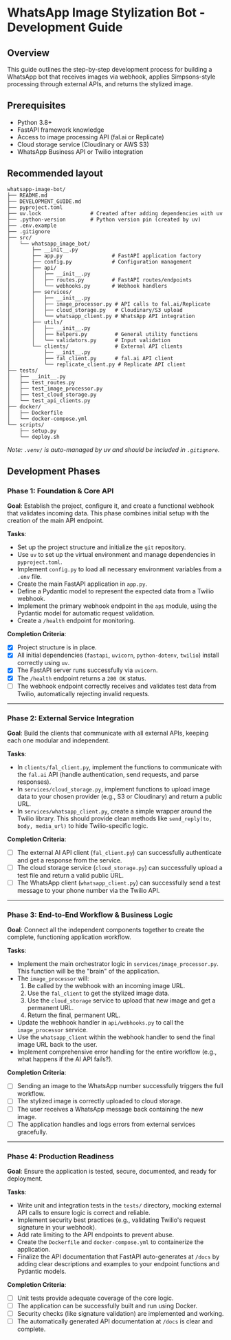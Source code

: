 # WhatsApp Image Stylization Bot - Development Guide

## Overview

This guide outlines the step-by-step development process for building a WhatsApp bot that receives images via webhook, applies Simpsons-style processing through external APIs, and returns the stylized image.

## Prerequisites

- Python 3.8+
- FastAPI framework knowledge
- Access to image processing API (fal.ai or Replicate)
- Cloud storage service (Cloudinary or AWS S3)
- WhatsApp Business API or Twilio integration

## Recommended layout

```text
whatsapp-image-bot/
├── README.md
├── DEVELOPMENT_GUIDE.md
├── pyproject.toml
├── uv.lock                # Created after adding dependencies with uv
├── .python-version        # Python version pin (created by uv)
├── .env.example
├── .gitignore
├── src/
│   └── whatsapp_image_bot/
│       ├── __init__.py
│       ├── app.py                # FastAPI application factory
│       ├── config.py             # Configuration management
│       ├── api/
│       │   ├── __init__.py
│       │   ├── routes.py         # FastAPI routes/endpoints
│       │   └── webhooks.py       # Webhook handlers
│       ├── services/
│       │   ├── __init__.py
│       │   ├── image_processor.py # API calls to fal.ai/Replicate
│       │   ├── cloud_storage.py   # Cloudinary/S3 upload
│       │   └── whatsapp_client.py # WhatsApp API integration
│       ├── utils/
│       │   ├── __init__.py
│       │   ├── helpers.py         # General utility functions
│       │   └── validators.py      # Input validation
│       └── clients/               # External API clients
│           ├── __init__.py
│           ├── fal_client.py      # fal.ai API client
│           └── replicate_client.py # Replicate API client
├── tests/
│   ├── __init__.py
│   ├── test_routes.py
│   ├── test_image_processor.py
│   ├── test_cloud_storage.py
│   └── test_api_clients.py
├── docker/
│   ├── Dockerfile
│   └── docker-compose.yml
└── scripts/
    ├── setup.py
    └── deploy.sh
```

_Note: `.venv/` is auto-managed by uv and should be included in `.gitignore`._

## Development Phases

### Phase 1: Foundation & Core API

**Goal**: Establish the project, configure it, and create a functional webhook that validates incoming data. This phase combines initial setup with the creation of the main API endpoint.

**Tasks**:

- Set up the project structure and initialize the `git` repository.
- Use `uv` to set up the virtual environment and manage dependencies in `pyproject.toml`.
- Implement `config.py` to load all necessary environment variables from a `.env` file.
- Create the main FastAPI application in `app.py`.
- Define a Pydantic model to represent the expected data from a Twilio webhook.
- Implement the primary webhook endpoint in the `api` module, using the Pydantic model for automatic request validation.
- Create a `/health` endpoint for monitoring.

**Completion Criteria**:

- [x] Project structure is in place.
- [x] All initial dependencies (`fastapi`, `uvicorn`, `python-dotenv`, `twilio`) install correctly using `uv`.
- [x] The FastAPI server runs successfully via `uvicorn`.
- [x] The `/health` endpoint returns a `200 OK` status.
- [ ] The webhook endpoint correctly receives and validates test data from Twilio, automatically rejecting invalid requests.

---

### Phase 2: External Service Integration

**Goal**: Build the clients that communicate with all external APIs, keeping each one modular and independent.

**Tasks**:

- In `clients/fal_client.py`, implement the functions to communicate with the `fal.ai` API (handle authentication, send requests, and parse responses).
- In `services/cloud_storage.py`, implement functions to upload image data to your chosen provider (e.g., S3 or Cloudinary) and return a public URL.
- In `services/whatsapp_client.py`, create a simple wrapper around the Twilio library. This should provide clean methods like `send_reply(to, body, media_url)` to hide Twilio-specific logic.

**Completion Criteria**:

- [ ] The external AI API client (`fal_client.py`) can successfully authenticate and get a response from the service.
- [ ] The cloud storage service (`cloud_storage.py`) can successfully upload a test file and return a valid public URL.
- [ ] The WhatsApp client (`whatsapp_client.py`) can successfully send a test message to your phone number via the Twilio API.

---

### Phase 3: End-to-End Workflow & Business Logic

**Goal**: Connect all the independent components together to create the complete, functioning application workflow.

**Tasks**:

- Implement the main orchestrator logic in `services/image_processor.py`. This function will be the "brain" of the application.
- The `image_processor` will:
  1.  Be called by the webhook with an incoming image URL.
  2.  Use the `fal_client` to get the stylized image data.
  3.  Use the `cloud_storage` service to upload that new image and get a permanent URL.
  4.  Return the final, permanent URL.
- Update the webhook handler in `api/webhooks.py` to call the `image_processor` service.
- Use the `whatsapp_client` within the webhook handler to send the final image URL back to the user.
- Implement comprehensive error handling for the entire workflow (e.g., what happens if the AI API fails?).

**Completion Criteria**:

- [ ] Sending an image to the WhatsApp number successfully triggers the full workflow.
- [ ] The stylized image is correctly uploaded to cloud storage.
- [ ] The user receives a WhatsApp message back containing the new image.
- [ ] The application handles and logs errors from external services gracefully.

---

### Phase 4: Production Readiness

**Goal**: Ensure the application is tested, secure, documented, and ready for deployment.

**Tasks**:

- Write unit and integration tests in the `tests/` directory, mocking external API calls to ensure logic is correct and reliable.
- Implement security best practices (e.g., validating Twilio's request signature in your webhook).
- Add rate limiting to the API endpoints to prevent abuse.
- Create the `Dockerfile` and `docker-compose.yml` to containerize the application.
- Finalize the API documentation that FastAPI auto-generates at `/docs` by adding clear descriptions and examples to your endpoint functions and Pydantic models.

**Completion Criteria**:

- [ ] Unit tests provide adequate coverage of the core logic.
- [ ] The application can be successfully built and run using Docker.
- [ ] Security checks (like signature validation) are implemented and working.
- [ ] The automatically generated API documentation at `/docs` is clear and complete.
